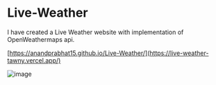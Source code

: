 # Live-Weather

I have created a Live Weather website with implementation of OpenWeathermaps api.

[https://anandprabhat15.github.io/Live-Weather/](https://live-weather-tawny.vercel.app/)

![image](https://github.com/anandprabhat15/Live-Weather/assets/101540709/9b0e6274-e1c1-48f2-97c1-016a0758c520)
